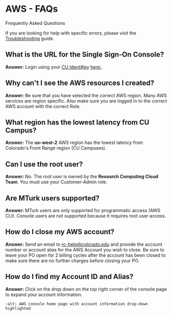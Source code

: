 # AWS - FAQs

Frequently Asked Questions

If you are looking for help with specific errors, please visit the [Troubleshooting](../troubleshooting/troubleshooting.md) guide.


## What is the URL for the Single Sign-On Console?
**Answer:**
Login using your [CU IdentiKey](https://oit.colorado.edu/services/identity-access-management/identikey) [here:](https://buff.link/aws).


## Why can't I see the AWS resources I created?
**Answer:**
Be sure that you have selected the correct AWS region.
Many AWS services are region specific.
Also make sure you are logged in to the correct AWS account with the correct Role.


## What region has the lowest latency from CU Campus?
**Answer:**
The **us-west-2** AWS region has the lowest latency from Colorado's Front Range region (CU Campuses).


## Can I use the root user?
**Answer:**
No.
The root user is owned by the **Research Computing Cloud Team**.
You must use your Customer-Admin role.


## Are MTurk users supported?
**Answer:**
MTurk users are only supported for programmatic access (AWS CLI).
Console users are not supported because it requires root user access.

## How do I close my AWS account?
**Answer:**
Send an email to [rc-help@colorado.edu](mailto:rc-help@colorado.edu) and provide the account number or account alias for the AWS Account you wish to close.  Be sure to leave your PO open for 2 billing cycles after the account has been closed to make sure there are no further charges before closing your PO.


## How do I find my Account ID and Alias?
**Answer:**
Click on the drop down on the top right corner of the console page to expand your account information.
```{image} images/AcctNum.png
:alt: AWS console home page with account information drop-down highlighted
```
